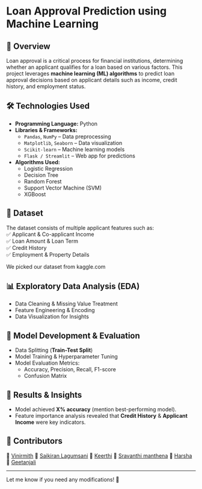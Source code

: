 # **Loan Approval Prediction using Machine Learning**  

## **📌 Overview**  
Loan approval is a critical process for financial institutions, determining whether an applicant qualifies for a loan based on various factors. This project leverages **machine learning (ML) algorithms** to predict loan approval decisions based on applicant details such as income, credit history, and employment status.  

## **🛠️ Technologies Used**  
- **Programming Language:** Python  
- **Libraries & Frameworks:**  
  - `Pandas`, `NumPy` – Data preprocessing  
  - `Matplotlib`, `Seaborn` – Data visualization  
  - `Scikit-learn` – Machine learning models  
  - `Flask / Streamlit` – Web app for predictions  
- **Algorithms Used:**  
  - Logistic Regression  
  - Decision Tree  
  - Random Forest  
  - Support Vector Machine (SVM)  
  - XGBoost  

## **📂 Dataset**  
The dataset consists of multiple applicant features such as:  
✅ Applicant & Co-applicant Income  
✅ Loan Amount & Loan Term  
✅ Credit History  
✅ Employment & Property Details  

We picked our dataset from kaggle.com

## **📊 Exploratory Data Analysis (EDA)**  
- Data Cleaning & Missing Value Treatment  
- Feature Engineering & Encoding  
- Data Visualization for Insights  

## **🚀 Model Development & Evaluation**  
- Data Splitting (**Train-Test Split**)  
- Model Training & Hyperparameter Tuning  
- Model Evaluation Metrics:  
  - Accuracy, Precision, Recall, F1-score  
  - Confusion Matrix  

## **📜 Results & Insights**  
- Model achieved **X% accuracy** (mention best-performing model).  
- Feature importance analysis revealed that **Credit History** & **Applicant Income** were key indicators.  
 

## **📌 Contributors**  
👤 [Vinirmith](https://github.com/vinirmith)
👤 [Saikiran Lagumsani](https://github.com/saikiranlagumsani) 
👤 [Keerthi]()
👤 [Sravanthi manthena]() 
👤 [Harsha]()
👤 [Geetanjali]()







---

Let me know if you need any modifications! 🚀
